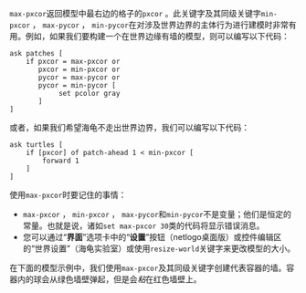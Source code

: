 ﻿`max-pxcor`返回模型中最右边的格子的`pxcor` 。此关键字及其同级关键字`min-pxcor` ， `max-pycor` ， `min-pycor`在对涉及世界边界的主体行为进行建模时非常有用。例如，如果我们要构建一个在世界边缘有墙的模型，则可以编写以下代码：



```
ask patches [
	if pxcor = max-pxcor or
	   pxcor = min-pxcor or
	   pycor = max-pycor or
	   pycor = min-pycor [
	   		set pcolor gray
	   ]
]
```


或者，如果我们希望海龟不走出世界边界，我们可以编写以下代码：



```
ask turtles [
	if [pxcor] of patch-ahead 1 < min-pxcor [
		forward 1
	] 
]
```


使用`max-pxcor`时要记住的事情：

- `max-pxcor` ， `min-pxcor` ， `max-pycor`和`min-pycor`不是变量；他们是恒定的常量。也就是说，诸如`set max-pxcor 30`类的代码将显示错误消息。
- 您可以通过“**界面**”选项卡中的“**设置**”按钮（netlogo桌面版）或控件编辑区的“世界设置”（海龟实验室）或使用`resize-world`关键字来更改模型的大小。


在下面的模型示例中，我们使用`max-pxcor`及其同级关键字创建代表容器的墙。容器内的球会从绿色墙壁弹起，但是会*粘*在红色墙壁上。
